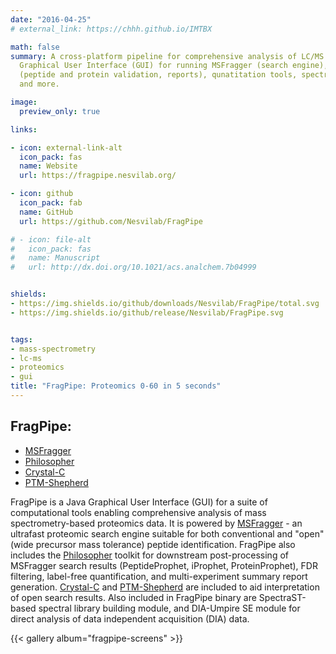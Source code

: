 ```yaml
---
date: "2016-04-25"
# external_link: https://chhh.github.io/IMTBX

math: false
summary: A cross-platform pipeline for comprehensive analysis of LC/MS proteomics data.
  Graphical User Interface (GUI) for running MSFragger (search engine), Philosopher
  (peptide and protein validation, reports), qunatitation tools, spectral library building
  and more.

image:
  preview_only: true

links:

- icon: external-link-alt
  icon_pack: fas
  name: Website
  url: https://fragpipe.nesvilab.org/

- icon: github
  icon_pack: fab
  name: GitHub
  url: https://github.com/Nesvilab/FragPipe

# - icon: file-alt
#   icon_pack: fas
#   name: Manuscript
#   url: http://dx.doi.org/10.1021/acs.analchem.7b04999


shields:
- https://img.shields.io/github/downloads/Nesvilab/FragPipe/total.svg
- https://img.shields.io/github/release/Nesvilab/FragPipe.svg


tags:
- mass-spectrometry
- lc-ms
- proteomics
- gui
title: "FragPipe: Proteomics 0-60 in 5 seconds"
---
```



## FragPipe:
- [MSFragger](https://msfragger.nesvilab.org/)
- [Philosopher](https://philosopher.nesvilab.org/)
- [Crystal-C](https://www.nesvilab.org/Crystal-C/)
- [PTM-Shepherd](https://github.com/Nesvilab/PTM-Shepherd)

FragPipe is a Java Graphical User Interface (GUI) for a suite of computational tools enabling comprehensive analysis of mass spectrometry-based proteomics data. It is powered by [MSFragger](https://msfragger.nesvilab.org/) - an ultrafast proteomic search engine suitable for both conventional and "open" (wide precursor mass tolerance) peptide identification. FragPipe also includes the [Philosopher](https://nesvilab.github.io/philosopher/) toolkit for downstream post-processing of MSFragger search results (PeptideProphet, iProphet, ProteinProphet), FDR filtering, label-free quantification, and multi-experiment summary report generation. [Crystal-C](https://www.nesvilab.org/Crystal-C/) and [PTM-Shepherd](https://github.com/Nesvilab/PTM-Shepherd) are included to aid interpretation of open search results. Also included in FragPipe binary are SpectraST-based spectral library building module, and DIA-Umpire SE module for direct analysis of data independent acquisition (DIA) data. 

{{< gallery album="fragpipe-screens" >}}
